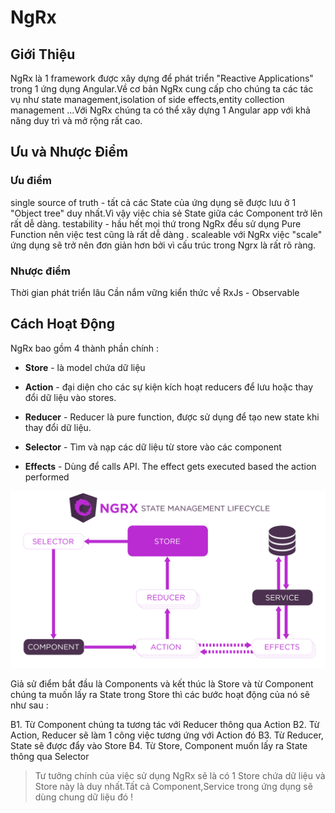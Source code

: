 # NgRx

## Giới Thiệu

NgRx là 1 framework được xây dựng để phát triển "Reactive Applications" trong 1 ứng dụng Angular.Về cơ bản NgRx cung cấp cho chúng ta các tác vụ như state management,isolation of side effects,entity collection management ...Với NgRx chúng ta có thể xây dựng 1 Angular app với khả năng duy trì và mở rộng rất cao.

## Ưu và Nhược Điểm

### Ưu điểm

single source of truth - tất cả các State của ứng dụng sẽ được lưu ở 1 "Object tree" duy nhất.Vì vậy việc chia sẻ State giữa các Component trở lên rất dễ dàng.
testability - hầu hết mọi thứ trong NgRx đều sử dụng Pure Function nên việc test cũng là rất dễ dàng .
scaleable với NgRx việc "scale" ứng dụng sẽ trở nên đơn giản hơn bởi vì cấu trúc trong Ngrx là rất rõ ràng.

### Nhược điểm

Thời gian phát triển lâu
Cần nắm vững kiển thức về RxJs - Observable

## Cách Hoạt Động

NgRx bao gồm 4 thành phần chính :

- **Store** - là model chứa dữ liệu

- **Action** - đại diện cho các sự kiện kích hoạt reducers để lưu hoặc thay đổi dữ liệu vào stores.

- **Reducer** - Reducer là pure function, được sử dụng để tạo new state khi thay đổi dữ liệu.

- **Selector** - Tìm và nạp các dữ liệu từ store vào các component

- **Effects** - Dùng để calls API. The effect gets executed based the action performed

!['NgRx'](./state-management-lifecycle.png)

Giả sử điểm bắt đầu là Components và kết thúc là Store và từ Component chúng ta muốn lấy ra State trong Store thì các bước hoạt động của nó sẽ như sau :

B1. Từ Component chúng ta tương tác với Reducer thông qua Action
B2. Từ Action, Reducer sẽ làm 1 công việc tương ứng với Action đó
B3. Từ Reducer, State sẽ được đẩy vào Store
B4. Từ Store, Component muốn lấy ra State thông qua Selector

> Tư tưởng chính của việc sử dụng NgRx sẽ là có 1 Store chứa dữ liệu và Store này là duy nhất.Tất cả Component,Service trong ứng dụng sẽ dùng chung dữ liệu đó !
